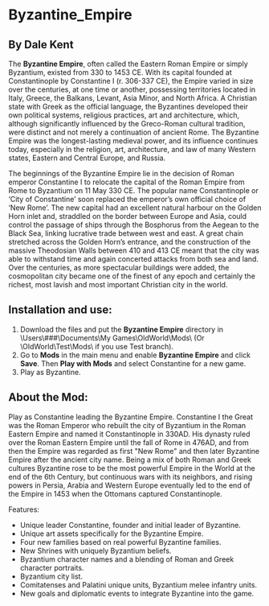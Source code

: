 # Byzantine_Empire

By Dale Kent
------------

The **Byzantine Empire**, often called the Eastern Roman Empire or simply Byzantium, existed from 330 to 1453 CE. With its capital founded at Constantinople by Constantine I (r. 306-337 CE), the Empire varied in size over the centuries, at one time or another, possessing territories located in Italy, Greece, the Balkans, Levant, Asia Minor, and North Africa. A Christian state with Greek as the official language, the Byzantines developed their own political systems, religious practices, art and architecture, which, although significantly influenced by the Greco-Roman cultural tradition, were distinct and not merely a continuation of ancient Rome. The Byzantine Empire was the longest-lasting medieval power, and its influence continues today, especially in the religion, art, architecture, and law of many Western states, Eastern and Central Europe, and Russia.

The beginnings of the Byzantine Empire lie in the decision of Roman emperor Constantine I to relocate the capital of the Roman Empire from Rome to Byzantium on 11 May 330 CE. The popular name Constantinople or ‘City of Constantine’ soon replaced the emperor’s own official choice of ‘New Rome’. The new capital had an excellent natural harbour on the Golden Horn inlet and, straddled on the border between Europe and Asia, could control the passage of ships through the Bosphorus from the Aegean to the Black Sea, linking lucrative trade between west and east. A great chain stretched across the Golden Horn’s entrance, and the construction of the massive Theodosian Walls between 410 and 413 CE meant that the city was able to withstand time and again concerted attacks from both sea and land. Over the centuries, as more spectacular buildings were added, the cosmopolitan city became one of the finest of any epoch and certainly the richest, most lavish and most important Christian city in the world.

Installation and use:
---------------------

1. Download the files and put the **Byzantine Empire** directory in \Users\\###\Documents\My Games\OldWorld\Mods\ (Or \OldWorld\Test\Mods\ if you use Test branch).
2. Go to **Mods** in the main menu and enable **Byzantine Empire** and click **Save**. Then **Play with Mods** and select Constantine for a new game.
3. Play as Byzantine.

About the Mod:
--------------

Play as Constantine leading the Byzantine Empire. Constantine I the Great was the Roman Emperor who rebuilt the city of Byzantium in the Roman Eastern Empire and named it Constantinople in 330AD. His dynasty ruled over the Roman Eastern Empire until the fall of Rome in 476AD, and from then the Empire was regarded as first "New Rome" and then later Byzantine Empire after the ancient city name. Being a mix of both Roman and Greek cultures Byzantine rose to be the most powerful Empire in the World at the end of the 6th Century, but continuous wars with its neighbors, and rising powers in Persia, Arabia and Western Europe eventually led to the end of the Empire in 1453 when the Ottomans captured Constantinople.

Features:
- Unique leader Constantine, founder and initial leader of Byzantine.
- Unique art assets specifically for the Byzantine Empire.
- Four new families based on real powerful Byzantine families.
- New Shrines with uniquely Byzantium beliefs.
- Byzantium character names and a blending of Roman and Greek character portraits.
- Byzantium city list.
- Comitatenses and Palatini unique units, Byzantium melee infantry units.
- New goals and diplomatic events to integrate Byzantine into the game.

